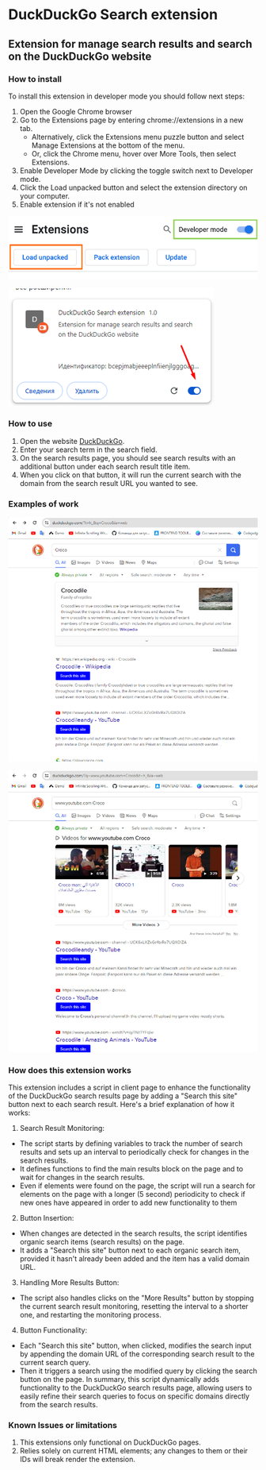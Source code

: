 # DuckDuckGo Search extension

## Extension for manage search results and search on the DuckDuckGo website

### How to install
To install this extension in developer mode you should follow next steps:
1. Open the Google Chrome browser
2. Go to the Extensions page by entering chrome://extensions in a new tab.
    - Alternatively, click the Extensions menu puzzle button and select Manage Extensions at the bottom of the menu.
    - Or, click the Chrome menu, hover over More Tools, then select Extensions.
3. Enable Developer Mode by clicking the toggle switch next to Developer mode.
4. Click the Load unpacked button and select the extension directory on your computer.
5. Enable extension if it's not enabled

![Load unpacked extension in Development mode](chrome-extension-dev-mode.png)

![Enable extension](extension-toggle.png)

### How to use
1. Open the website [DuckDuckGo](https://duckduckgo.com/).
2. Enter your search term in the search field.
3. On the search results page, you should see search results with an additional button under each search result title item.
4. When you click on that button, it will run the current search with the domain from the search result URL you wanted to see.

### Examples of work
![Search results with extension button](render-extension-button.png)

![Modified search field after clicking on extension button](result-of-clicking-button.jpg)

### How does this extension works
This extension includes a script in client page to enhance the functionality of the DuckDuckGo search results page by adding a "Search this site" button next to each search result. 
Here's a brief explanation of how it works:

1. Search Result Monitoring:
  - The script starts by defining variables to track the number of search results and sets up an interval to periodically check for changes in the search results.
  - It defines functions to find the main results block on the page and to wait for changes in the search results.
  - Even if elements were found on the page, the script will run a search for elements on the page with a longer (5 second) periodicity to check if new ones have appeared in order to add new functionality to them
2. Button Insertion:
  - When changes are detected in the search results, the script identifies organic search items (search results) on the page.
  - It adds a "Search this site" button next to each organic search item, provided it hasn't already been added and the item has a valid domain URL.
3. Handling More Results Button:
  - The script also handles clicks on the "More Results" button by stopping the current search result monitoring, resetting the interval to a shorter one, and restarting the monitoring process.
4. Button Functionality:
  - Each "Search this site" button, when clicked, modifies the search input by appending the domain URL of the corresponding search result to the current search query.
  - Then it triggers a search using the modified query by clicking the search button on the page.
In summary, this script dynamically adds functionality to the DuckDuckGo search results page, allowing users to easily refine their search queries to focus on specific domains directly from the search results.

### Known Issues or limitations
1. This extensions only functional on DuckDuckGo pages.
2. Relies solely on current HTML elements; any changes to them or their IDs will break render the extension.